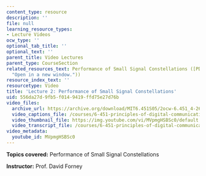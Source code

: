 ```yaml
---
content_type: resource
description: ''
file: null
learning_resource_types:
- Lecture Videos
ocw_type: ''
optional_tab_title: ''
optional_text: ''
parent_title: Video Lectures
parent_type: CourseSection
related_resources_text: Performance of Small Signal Constellations ([PDF](resources/chap4
  "Open in a new window."))
resource_index_text: ''
resourcetype: Video
title: 'Lecture 2: Performance of Small Signal Constellations'
uid: 556da27d-9fb5-f014-9419-ffd75e27d76b
video_files:
  archive_url: https://archive.org/download/MIT6.451S05/2ocw-6.451_4-261-07feb2005-220k.mp4
  video_captions_file: /courses/6-451-principles-of-digital-communication-ii-spring-2005/ae8aa28e7b9a5b86a2685ab1dce6e19b_MVpmgHSBSc0.vtt
  video_thumbnail_file: https://img.youtube.com/vi/MVpmgHSBSc0/default.jpg
  video_transcript_file: /courses/6-451-principles-of-digital-communication-ii-spring-2005/b629646e1b33265d098dcfd08307af38_MVpmgHSBSc0.pdf
video_metadata:
  youtube_id: MVpmgHSBSc0
---
```


**Topics covered:** Performance of Small Signal Constellations

**Instructor:** Prof. David Forney